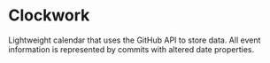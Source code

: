 # Clockwork

Lightweight calendar that uses the GitHub API to store data. All event information is represented by commits with altered date properties.

